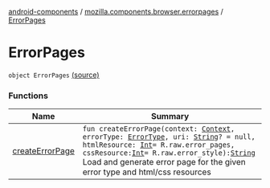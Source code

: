 [android-components](../../index.md) / [mozilla.components.browser.errorpages](../index.md) / [ErrorPages](./index.md)

# ErrorPages

`object ErrorPages` [(source)](https://github.com/mozilla-mobile/android-components/blob/master/components/browser/errorpages/src/main/java/mozilla/components/browser/errorpages/ErrorPages.kt#L11)

### Functions

| Name | Summary |
|---|---|
| [createErrorPage](create-error-page.md) | `fun createErrorPage(context: `[`Context`](https://developer.android.com/reference/android/content/Context.html)`, errorType: `[`ErrorType`](../-error-type/index.md)`, uri: `[`String`](https://kotlinlang.org/api/latest/jvm/stdlib/kotlin/-string/index.html)`? = null, htmlResource: `[`Int`](https://kotlinlang.org/api/latest/jvm/stdlib/kotlin/-int/index.html)` = R.raw.error_pages, cssResource: `[`Int`](https://kotlinlang.org/api/latest/jvm/stdlib/kotlin/-int/index.html)` = R.raw.error_style): `[`String`](https://kotlinlang.org/api/latest/jvm/stdlib/kotlin/-string/index.html)<br>Load and generate error page for the given error type and html/css resources |
